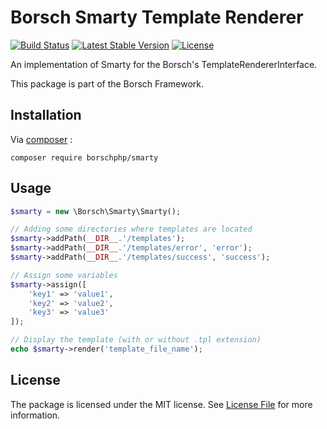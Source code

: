 # Borsch Smarty Template Renderer

[![Build Status](https://travis-ci.com/borschphp/borsch-smarty.svg?branch=master)](https://travis-ci.com/borschphp/borsch-smarty)
[![Latest Stable Version](https://poser.pugx.org/borschphp/smarty/v)](//packagist.org/packages/borschphp/smarty)
[![License](https://poser.pugx.org/borschphp/smarty/license)](//packagist.org/packages/borschphp/smarty)

An implementation of Smarty for the Borsch's TemplateRendererInterface.  

This package is part of the Borsch Framework.

## Installation

Via [composer](https://getcomposer.org/) :

`composer require borschphp/smarty`

## Usage

```php
$smarty = new \Borsch\Smarty\Smarty();

// Adding some directories where templates are located
$smarty->addPath(__DIR__.'/templates');
$smarty->addPath(__DIR__.'/templates/error', 'error');
$smarty->addPath(__DIR__.'/templates/success', 'success');

// Assign some variables
$smarty->assign([
    'key1' => 'value1',
    'key2' => 'value2',
    'key3' => 'value3'
]);

// Display the template (with or without .tpl extension)
echo $smarty->render('template_file_name');
```

## License

The package is licensed under the MIT license. See [License File](https://github.com/borschphp/borsch-smarty/blob/master/LICENSE.md) for more information.